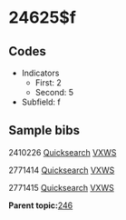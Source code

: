 # 24625$f

## Codes

-   Indicators
    -   First: 2
    -   Second: 5
-   Subfield: f

## Sample bibs

2410226 [Quicksearch](https://search.library.yale.edu/catalog/2410226) [VXWS](http://prodorbis.library.yale.edu:7014/vxws/GetHoldingsService?bibId=2410226)

2771414 [Quicksearch](https://search.library.yale.edu/catalog/2771414) [VXWS](http://prodorbis.library.yale.edu:7014/vxws/GetHoldingsService?bibId=2771414)

2771415 [Quicksearch](https://search.library.yale.edu/catalog/2771415) [VXWS](http://prodorbis.library.yale.edu:7014/vxws/GetHoldingsService?bibId=2771415)

**Parent topic:**[246](../../tags/246/246.md)

